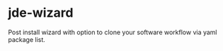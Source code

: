 # jde-wizard
Post install wizard with option to clone your software workflow via yaml package list.
